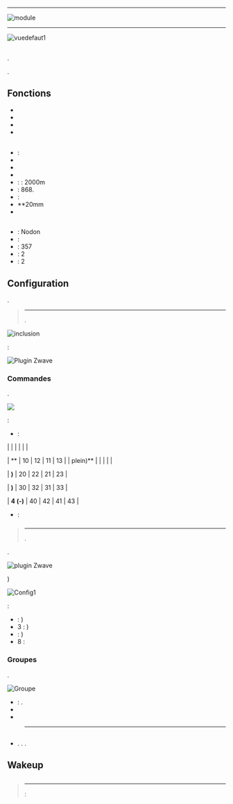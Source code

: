 # 

****

![module](images/nodon.softremote/module.jpg)

****

![vuedefaut1](images/nodon.softremote/vuedefaut1.png)

## 

.

.

## Fonctions

-   
-   
-   
-   

## 

-    : 
-   
-   
-   
-    :  : 2000m
-    : 868.
-    : 
-   **20mm
-   

## 

-    : Nodon
-    : 
-    : 357
-    : 2
-    : 2

## Configuration

 [](https://doc.jeedom.com/de_DE/plugins/automation%20protocol/openzwave/).

> ****
>
> .

![inclusion](images/nodon.softremote/inclusion.jpg)

 :

![Plugin Zwave](images/nodon.softremote/information.png)

### Commandes

.

![](images/nodon.softremote/commandes.png)

 :

-    : 


|         |           |      |     |    |

| **         | 10             | 12             | 11             | 13             |
| plein)**       |                |                |                |                |

| **)**      | 20             | 22             | 21             | 23             |

| **)** | 30             | 32             | 31             | 33             |

| **4 (-)**      | 40             | 42             | 41             | 43             |


-    : 

### 

> ****
>
> .

.

![ plugin Zwave](images/plugin/bouton_configuration.jpg)

)

![Config1](images/nodon.softremote/config1.png)

 :

-    : )
-   3 : )
-    : )
-   8 : 

### Groupes

.

![Groupe](images/nodon.softremote/groupe.png)

-    : .
-   
-   

> ****
>
> 

## 

### 

-   . . .

## Wakeup



## 

> ****
>
>  : 
